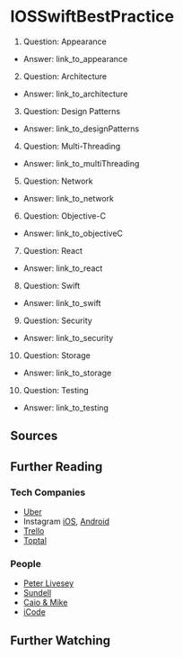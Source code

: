 # IOSSwiftBestPractice

1) Question: Appearance
- Answer: link_to_appearance

2) Question: Architecture
- Answer: link_to_architecture

3) Question: Design Patterns
- Answer: link_to_designPatterns

4) Question: Multi-Threading
- Answer: link_to_multiThreading

5) Question: Network
- Answer: link_to_network

6) Question: Objective-C
- Answer: link_to_objectiveC

7) Question: React
- Answer: link_to_react

8) Question: Swift
- Answer: link_to_swift

9) Question: Security
- Answer: link_to_security

10) Question: Storage
- Answer: link_to_storage

10) Question: Testing
- Answer: link_to_testing

## Sources

## Further Reading

### Tech Companies
- [Uber](https://eng.uber.com/category/articles/mobile/)
- Instagram [iOS](https://instagram-engineering.com/tagged/ios), [Android](https://instagram-engineering.com/tagged/android)
- [Trello](https://tech.trello.com/)
- [Toptal](https://www.toptal.com/developers/blog/mobile)

### People
- [Peter Livesey](https://medium.com/@peterlivesey)
- [Sundell](https://www.swiftbysundell.com/)
- [Caio & Mike](https://www.youtube.com/c/EssentialDeveloper)
- [iCode](https://www.youtube.com/c/iCode_Happy_Coding)

## Further Watching



